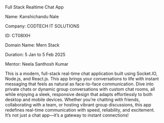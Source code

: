Full Stack Realtime Chat App

Name: Kanshichandu Nale

Company: CODTECH IT SOLUTIONS

ID: CT08IXH

Domain Name: Mern Stack

Duration: 5 Jan to 5 Feb 2025

Mentor: Neela Santhosh Kumar

This is a modern, full-stack real-time chat application built using Socket.IO, Node.js, and React.js. This app brings your conversations to life with instant messaging that feels as natural as face-to-face communication. Dive into private chats or dynamic group conversations with custom chat rooms, all while enjoying a sleek, responsive design that adapts effortlessly to both desktop and mobile devices.
Whether you're chatting with friends, collaborating with a team, or hosting vibrant group discussions, this app redefines real-time communication with speed, reliability, and excitement. It’s not just a chat app—it’s a gateway to instant connections!